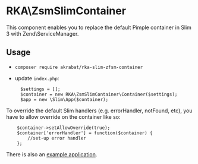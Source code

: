 # RKA\ZsmSlimContainer

This component enables you to replace the default Pimple container in Slim 3
with Zend\ServiceManager.

## Usage

* `composer require akrabat/rka-slim-zfsm-container`
* update `index.php`:

        $settings = [];
        $container = new RKA\ZsmSlimContainer\Container($settings);
        $app = new \Slim\App($container);

To override the default Slim handlers (e.g. errorHandler, notFound, etc), you have to allow 
override on the container like so:

        $container->setAllowOverride(true);
        $container['errorHandler'] = function($container) {
        	//set-up error handler
        };

There is also an [example application][1].

[1]: https://github.com/akrabat/rka-slim-zfsm-container/blob/master/example-app/index.php